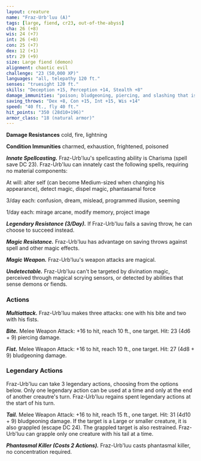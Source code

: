 ```yaml
---
layout: creature
name: "Fraz-Urb'luu (A)"
tags: [large, fiend, cr23, out-of-the-abyss]
cha: 26 (+8)
wis: 24 (+7)
int: 26 (+8)
con: 25 (+7)
dex: 12 (+1)
str: 29 (+9)
size: Large fiend (demon)
alignment: chaotic evil
challenge: "23 (50,000 XP)"
languages: "all, telepathy 120 ft."
senses: "truesight 120 ft."
skills: "Deception +15, Perception +14, Stealth +8"
damage_immunities: "poison; bludgeoning, piercing, and slashing that is nonmagical"
saving_throws: "Dex +8, Con +15, Int +15, Wis +14"
speed: "40 ft., fly 40 ft."
hit_points: "350 (28d10+196)"
armor_class: "18 (natural armor)"
---
```


**Damage Resistances** cold, fire, lightning

**Condition Immunities** charmed, exhaustion, frightened, poisoned

***Innate Spellcasting.*** Fraz-Urb'luu's spellcasting ability is Charisma (spell save DC 23). Fraz-Urb'luu can innately cast the following spells, requiring no material components:

At will: alter self (can become Medium-sized when changing his appearance), detect magic, dispel magic, phantasamal force

3/day each: confusion, dream, mislead, programmed illusion, seeming

1/day each: mirage arcane, modify memory, project image

***Legendary Resistance (3/Day).*** If Fraz-Urb'luu fails a saving throw, he can choose to succeed instead.

***Magic Resistance.*** Fraz-Urb'luu has advantage on saving throws against spell and other magic effects.

***Magic Weapon.*** Fraz-Urb'luu's weapon attacks are magical.

***Undetectable.*** Fraz-Urb'luu can't be targeted by divination magic, perceived through magical scrying sensors, or detected by abilities that sense demons or fiends.

### Actions

***Multiattack.*** Fraz-Urb'luu makes three attacks: one with his bite and two with his fists.

***Bite.*** Melee Weapon Attack: +16 to hit, reach 10 ft., one target. Hit: 23 (4d6 + 9) piercing damage.

***Fist.*** Melee Weapon Attack: +16 to hit, reach 10 ft., one target. Hit: 27 (4d8 + 9) bludgeoning damage.

### Legendary Actions

Fraz-Urb'luu can take 3 legendary actions, choosing from the options below. Only one legendary action can be used at a time and only at the end of another creautre's turn. Fraz-Urb'luu regains spent legendary actions at the start of his turn.

***Tail.*** Melee Weapon Attack: +16 to hit, reach 15 ft., one target. Hit: 31 (4d10 + 9) bludgeoning damage. If the target is a Large or smaller creature, it is also grappled (escape DC 24). The grappled target is also restrained. Fraz-Urb'luu can grapple only one creature with his tail at a time.

***Phantasmal Killer (Costs 2 Actions).*** Fraz-Urb'luu casts phantasmal killer, no concentration required.